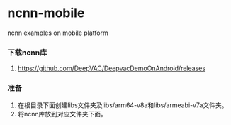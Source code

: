 # ncnn-mobile
ncnn examples on mobile platform

### 下载ncnn库

1. https://github.com/DeepVAC/DeepvacDemoOnAndroid/releases

### 准备

1. 在根目录下面创建libs文件夹及libs/arm64-v8a和libs/armeabi-v7a文件夹。
2. 将ncnn库放到对应文件夹下面。